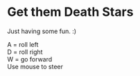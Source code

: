 # Get them Death Stars

Just having some fun. :)

A = roll left <br/>
D = roll right <br/>
W = go forward <br/>
Use mouse to steer <br/>
